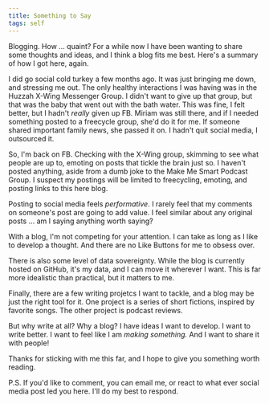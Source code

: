 ```yaml
---
title: Something to Say
tags: self
---
```


Blogging. How … quaint? For a while now I have been wanting to share some thoughts and ideas, and I think a blog fits me best. Here's a summary of how I got here, again.

I did go social cold turkey a few months ago. It was just bringing me down, and stressing me out. The only healthy interactions I was having was in the Huzzah X-Wing Messenger Group. I didn't want to give up that group, but that was the baby that went out with the bath water. This was fine, I felt better, but I hadn't *really* given up FB. Miriam was still there, and if I needed something posted to a freecycle group, she'd do it for me. If someone shared important family news, she passed it on. I hadn't quit social media, I outsourced it.

So, I'm back on FB. Checking with the X-Wing group, skimming to see what people are up to, emoting on posts that tickle the brain just so. I haven't posted anything, aside from a dumb joke to the Make Me Smart Podcast Group. I suspect my postings will be limited to freecycling, emoting, and posting links to this here blog.

Posting to social media feels *performative*. I rarely feel that my comments on someone's post are going to add value. I feel similar about any original posts … am I saying anything worth saying?

With a blog, I'm not competing for your attention. I can take as long as I like to develop a thought. And there are no Like Buttons for me to obsess over.

There is also some level of data sovereignty. While the blog is currently hosted on GitHub, it's my data, and I can move it wherever I want. This is far more idealistic than practical, but it matters to me.

Finally, there are a few writing projetcs I want to tackle, and a blog may be just the right tool for it. One project is a series of short fictions, inspired by favorite songs. The other project is podcast reviews.

But why write at all? Why a blog? I have ideas I want to develop. I want to write better. I want to feel like I am *making something.* And I want to share it with people!

Thanks for sticking with me this far, and I hope to give you something worth reading.

P.S. If you'd like to comment, you can email me, or react to what ever social media post led you here. I'll do my best to respond.
